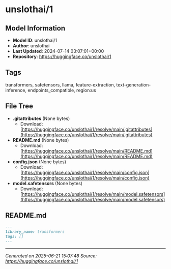 # unslothai/1

## Model Information

- **Model ID**: unslothai/1
- **Author**: unslothai
- **Last Updated**: 2024-07-14 03:07:01+00:00
- **Repository**: https://huggingface.co/unslothai/1

## Tags

transformers, safetensors, llama, feature-extraction, text-generation-inference, endpoints_compatible, region:us

## File Tree

- **.gitattributes** (None bytes)
  - Download: [https://huggingface.co/unslothai/1/resolve/main/.gitattributes](https://huggingface.co/unslothai/1/resolve/main/.gitattributes)
- **README.md** (None bytes)
  - Download: [https://huggingface.co/unslothai/1/resolve/main/README.md](https://huggingface.co/unslothai/1/resolve/main/README.md)
- **config.json** (None bytes)
  - Download: [https://huggingface.co/unslothai/1/resolve/main/config.json](https://huggingface.co/unslothai/1/resolve/main/config.json)
- **model.safetensors** (None bytes)
  - Download: [https://huggingface.co/unslothai/1/resolve/main/model.safetensors](https://huggingface.co/unslothai/1/resolve/main/model.safetensors)


## README.md

```markdown
---
library_name: transformers
tags: []
---
```


---

*Generated on 2025-06-21 15:07:48*
*Source: https://huggingface.co/unslothai/1*
